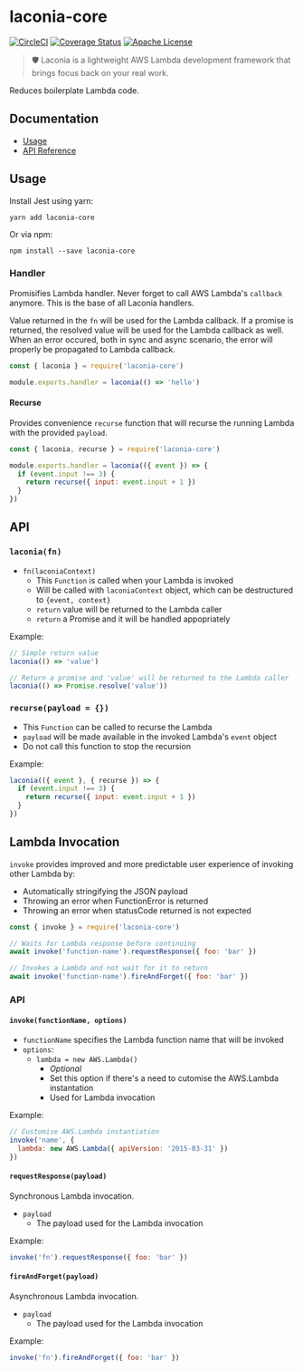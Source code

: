 # laconia-core

[![CircleCI](https://img.shields.io/circleci/project/github/ceilfors/laconia/master.svg)](https://circleci.com/gh/ceilfors/laconia)
[![Coverage Status](https://coveralls.io/repos/github/ceilfors/laconia/badge.svg?branch=master)](https://coveralls.io/github/ceilfors/laconia?branch=master)
[![Apache License](https://img.shields.io/badge/license-Apache-blue.svg)](LICENSE)

> 🛡️ Laconia is a lightweight AWS Lambda development framework that brings focus back on your real work.

Reduces boilerplate Lambda code.

## Documentation

* [Usage](#usage)
* [API Reference](#api)

## Usage

Install Jest using yarn:

```
yarn add laconia-core
```

Or via npm:

```
npm install --save laconia-core
```

### Handler

Promisifies Lambda handler. Never forget to call AWS
Lambda's `callback` anymore. This is the base of all Laconia handlers.

Value returned in the `fn` will be used for the Lambda callback.
If a promise is returned, the resolved value will be used
for the Lambda callback as well. When an error occured, both in sync and async scenario, the error
will properly be propagated to Lambda callback.

```js
const { laconia } = require('laconia-core')

module.exports.handler = laconia(() => 'hello')
```

#### Recurse

Provides convenience `recurse` function that will recurse the running Lambda
with the provided `payload`.

```js
const { laconia, recurse } = require('laconia-core')

module.exports.handler = laconia(({ event }) => {
  if (event.input !== 3) {
    return recurse({ input: event.input + 1 })
  }
})
```

## API

### `laconia(fn)`

* `fn(laconiaContext)`
  * This `Function` is called when your Lambda is invoked
  * Will be called with `laconiaContext` object, which can be destructured to `{event, context}`
  * `return` value will be returned to the Lambda caller
  * `return` a Promise and it will be handled appopriately

Example:

```js
// Simple return value
laconia(() => 'value')

// Return a promise and 'value' will be returned to the Lambda caller
laconia(() => Promise.resolve('value'))
```

### `recurse(payload = {})`

* This `Function` can be called to recurse the Lambda
* `payload` will be made available in the invoked Lambda's `event` object
* Do not call this function to stop the recursion

Example:

```js
laconia(({ event }, { recurse }) => {
  if (event.input !== 3) {
    return recurse({ input: event.input + 1 })
  }
})
```

## Lambda Invocation

`invoke` provides improved and more predictable user experience of invoking other Lambda by:

* Automatically stringifying the JSON payload
* Throwing an error when FunctionError is returned
* Throwing an error when statusCode returned is not expected

```js
const { invoke } = require('laconia-core')

// Waits for Lambda response before continuing
await invoke('function-name').requestResponse({ foo: 'bar' })

// Invokes a Lambda and not wait for it to return
await invoke('function-name').fireAndForget({ foo: 'bar' })
```

### API

#### `invoke(functionName, options)`

* `functionName` specifies the Lambda function name that will be invoked
* `options`:
  * `lambda = new AWS.Lambda()`
    * _Optional_
    * Set this option if there's a need to cutomise the AWS.Lambda instantation
    * Used for Lambda invocation

Example:

```js
// Customise AWS.Lambda instantiation
invoke('name', {
  lambda: new AWS.Lambda({ apiVersion: '2015-03-31' })
})
```

#### `requestResponse(payload)`

Synchronous Lambda invocation.

* `payload`
  * The payload used for the Lambda invocation

Example:

```js
invoke('fn').requestResponse({ foo: 'bar' })
```

#### `fireAndForget(payload)`

Asynchronous Lambda invocation.

* `payload`
  * The payload used for the Lambda invocation

Example:

```js
invoke('fn').fireAndForget({ foo: 'bar' })
```
